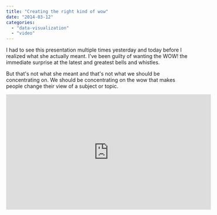 ```yaml
---
title: "Creating the right kind of wow"
date: "2014-03-12"
categories: 
  - "data-visualization"
  - "video"
---
```


I had to see this presentation multiple times yesterday and today before I realized what she actually meant. I've been guilty of wanting the WOW! the immediate surprise at the latest and greatest bells and whistles.

But that's not what she meant and that's not what we should be concentrating on. We should be concentrating on the wow that makes people change their view of a subject or topic.

<iframe width="560" height="315" src="https://www.youtube.com/embed/ha9LA3rYD9g" frameborder="0" allow="accelerometer; autoplay; encrypted-media; gyroscope; picture-in-picture" allowfullscreen></iframe>
